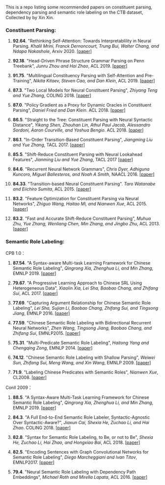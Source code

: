 This is a repo listing some recommended papers on constituent parsing, dependency parsing and semantic role labeling on the CTB dataset, Collected by by Xin Xin.

### Constituent Parsing:
1. **92.64**. "Rethinking Self-Attention: Towards Interpretablility in Neural Parsing. *Khalil Mrini, Franck Dernoncourt, Trung Bui, Walter Chang, and Ndapa Nakashole*, Arxiv 2020. [[paper]](https://arxiv.org/pdf/1911.03875.pdf)

2. **92.18**. "Head-Driven Phrase Structure Grammar Parsing on Penn Treebank", *Junru Zhou and Hai Zhao*, ACL 2019. [[paper]](https://www.aclweb.org/anthology/P19-1230.pdf)

3. **91.75**. "Multilingual Constituency Parsing with Self-Attention and Pre-Training", *Nikita Kitaev, Steven Cao, and Dan Klein*, ACL 2019. [[paper]](https://www.aclweb.org/anthology/P19-1340.pdf)

4. **87.3**. "Two Local Models for Neural Constituent Parsing", *Zhiyang Teng and Yue Zhang*, COLING 2018. [[paper]](https://www.aclweb.org/anthology/C18-1011.pdf)

5. **87.0**. "Policy Gradient as a Proxy for Dynamic Oracles in Constituent Parsing", *Daniel Fried and Dan Klein*. ACL 2018. [[paper]](https://www.aclweb.org/anthology/P18-2075.pdf)

6. **86.5**. "Straight to the Tree: Constituent Parsing with Neural Syntactic Distance", *Yikang Shen, Zhouhan Lin, Athul Paul Jacob, Alessandro Sordoni, Aaron Courville, and Yoshua Bengio*. ACL 2018. [[paper]](https://www.aclweb.org/anthology/P18-1108.pdf)

7. **86.1**. "In-Order Transition-Based Constituent Parsing", *Jiangming Liu and Yue Zhang*, TACL 2017. [[paper]](https://transacl.org/ojs/index.php/tacl/article/view/1199/258)

8. **85.5**. "Shift-Reduce Constituent Parsing with Neural Lookahead Features", *Jianming Liu and Yue Zhang*, TACL 2017 [[paper]](https://transacl.org/ojs/index.php/tacl/article/download/927/225)

9. **84.6**. "Recurrent Neural Network Grammars", *Chris Dyer, Adhiguna Kuncoro, Miguel Ballesteros, and Noah A Smith*, NAACL 2016. [[paper]](https://www.aclweb.org/anthology/N16-1024.pdf)

10. **84.33**. "Transition-based Neural Constituent Parsing". *Taro Watanabe and Eiichiro Sumita*, ACL 2015. [[paper]](https://www.aclweb.org/anthology/P15-1113.pdf)

11. **83.2**. "Feature Optimization for Constituent Parsing via Neural Networks", *Zhiguo Wang, Haitao Mi, and Nianwen Xue*, ACL 2015.[[paper]](https://www.aclweb.org/anthology/P15-1110.pdf)

12. **83.2**. "Fast and Accurate Shift-Reduce Constituent Parsing", *Muhua Zhu, Yue Zhang, Wenliang Chen, Min Zhang, and Jingbo Zhu*, ACL 2013. [[paper]](https://www.aclweb.org/anthology/P13-1043.pdf)


### Semantic Role Labeling:

CPB 1.0：

1. **87.54**. "A Syntax-aware Multi-task Learning Framework for Chinese Semantic Role Labeling", *Qingrong Xia, Zhenghua Li, and Min Zhang*, EMNLP 2019. [[paper]](https://www.aclweb.org/anthology/D19-1541.pdf) 

2. **79.67**. "A Progressive Learning Approach to Chinese SRL Using Heterogeneous Data", *Xiaolin Xia, Lei Sha, Baobao Chang, and Zhifang Sui*, ACL 2017. [[paper]](https://www.aclweb.org/anthology/P17-1189.pdf)

3. **77.69**. "Capturing Argument Relationship for Chinese Semantic Role Labeling", *Lei Sha, Sujian Li, Baobao Chang, Zhifang Sui, and Tingsong Jiang*, EMNLP 2016. [[paper]](https://www.aclweb.org/anthology/D16-1212.pdf) 

4. **77.59**. "Chinese Semantic Role Labeling with Bidirectional Recurrent Neural Networks", *Zhen Wang, Tingsong Jiang, Baobao Chang, and Zhifang Sui*, EMNLP2015. [[paper]](http://aclweb.org/anthology/D/D15/D15-1186.pdf) 

5. **75.31**. "Multi-Predicate Semantic Role Labeling", *Haitong Yang and Chengqing Zong*, EMNLP 2014. [[paper]](http://aclweb.org/anthology/D/D14/D14-1041.pdf) 

6. **74.12**. "Chinese Semantic Role Labeling with Shallow Parsing", *Weiwei Sun, Zhifang Sui, Meng Wang, and Xin Wang*, EMNLP 2009. [[paper]](http://anthology.aclweb.org/D/D09/D09-1153.pdf)

7. **71.9**. "Labeling Chinese Predicates with Semantic Roles", *Nianwen Xue*, CL2008. [[paper]](http://anthology.aclweb.org/J/J08/J08-2004.pdf)

Conll 2009：

1. **88.5**. "A Syntax-Aware Multi-Task Learning Framework for Chinese Semantic Role Labeling", *Qingrong Xia, Zhenghua Li, and Min Zhang*, EMNLP 2019. [[paper]](https://www.aclweb.org/anthology/D19-1541.pdf) 

2. **84.3**. "A Full End-to-End Semantic Role Labeler, Syntactic-Agnostic Over Syntactic-Aware?", *Jiaxun Cai, Shexia He, Zuchao Li, and Hai Zhao*. COLING 2018. [[paper]](https://www.aclweb.org/anthology/C18-1233.pdf) 

3. **82.8**. "Syntax for Semantic Role Labeling, to Be, or not to Be", *Shexia He, Zuchao Li, Hai Zhao, and Hongxiao Bai*, ACL 2018. [[paper]](https://www.aclweb.org/anthology/P18-1192.pdf)

4. **82.5**. "Encoding Sentences with Graph Convolutional Networks for Semantic Role Labeling", *Diego Marcheggiani and Ivan Titov*, EMNLP2017. [[paper]](https://www.aclweb.org/anthology/D17-1159.pdf)

5. **79.4**. "Neural Semantic Role Labeling with Dependency Path Embeddings", *Michael Roth and Mirella Lapata*, ACL 2016. [[paper]](http://aclweb.org/anthology/P/P16/P16-1113.pdf)

